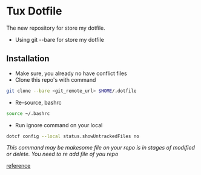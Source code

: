 Tux Dotfile
===========

The new repository for store my dotfile.

* Using git --bare for store my dotfile


Installation
------------

* Make sure, you already no have conflict files
* Clone this repo's with command

```bash
git clone --bare <git_remote_url> $HOME/.dotfile
```
* Re-source, bashrc

```bash
source ~/.bashrc
```

* Run ignore command on your local
 
```bash
dotcf config --local status.showUntrackedFiles no
```

*This command may be makesome file on your repo is in stages of modified or
delete. You need to re add file of you repo*


[reference](https://www.atlassian.com/git/tutorials/dotfiles)
